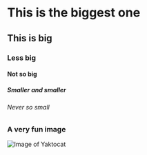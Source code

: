 # This is the biggest one

## This is big

### Less big

#### Not so big

##### Smaller and smaller

###### Never so small

### A very fun image
![Image of Yaktocat](https://octodex.github.com/images/yaktocat.png)
